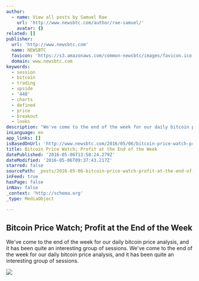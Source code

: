 ```yaml
---
author:
  - name: View all posts by Samuel Rae
    url: 'http://www.newsbtc.com/author/rae-samuel/'
    avatar: {}
related: []
publisher:
  url: 'http://www.newsbtc.com'
  name: NEWSBTC
  favicon: 'https://s3.amazonaws.com/common-newsbtc/images/favicon.ico'
  domain: www.newsbtc.com
keywords:
  - session
  - bitcoin
  - trading
  - upside
  - '448'
  - charts
  - defined
  - price
  - breakout
  - looks
description: "We've come to the end of the week for our daily bitcoin price analysis, and it has been quite an interesting group of sessions. We've come to the end of the week for our daily bitcoin price analysis, and it has been quite an interesting group of sessions."
inLanguage: en
app_links: []
isBasedOnUrl: 'http://www.newsbtc.com/2016/05/06/bitcoin-price-watch-profit-end-week/'
title: Bitcoin Price Watch; Profit at the End of the Week
datePublished: '2016-05-06T13:58:24.279Z'
dateModified: '2016-05-06T09:37:43.217Z'
starred: false
sourcePath: _posts/2016-05-06-bitcoin-price-watch-profit-at-the-end-of-the-week.md
inFeed: true
hasPage: false
inNav: false
_context: 'http://schema.org'
_type: MediaObject

---
```

<article style=""><h1>Bitcoin Price Watch; Profit at the End of the Week</h1><p>We've come to the end of the week for our daily bitcoin price analysis, and it has been quite an interesting group of sessions. We've come to the end of the week for our daily bitcoin price analysis, and it has been quite an interesting group of sessions.</p><img src="http://s3.amazonaws.com/main-newsbtc-images/2016/05/06101602/Screen-Shot-2016-05-06-at-11.15.29.png" /></article>
